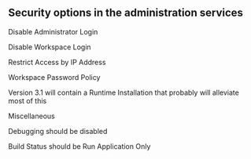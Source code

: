 ## Security options in the administration services

Disable Administrator Login

Disable Workspace Login

Restrict Access by IP Address

Workspace Password Policy

Version 3.1 will contain a Runtime Installation that probably will
alleviate most of this

Miscellaneous

Debugging should be disabled

Build Status should be Run Application Only